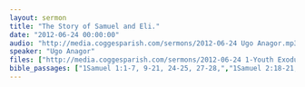```yaml
---
layout: sermon
title: "The Story of Samuel and Eli."
date: "2012-06-24 00:00:00"
audio: "http://media.coggesparish.com/sermons/2012-06-24 Ugo Anagor.mp3"
speaker: "Ugo Anagor"
files: ["http://media.coggesparish.com/sermons/2012-06-24 1-Youth Exodus from Church (CBN News).wmv","http://media.coggesparish.com/sermons/2012-06-24 Ugo Anagor.pdf","http://media.coggesparish.com/sermons/2012-06-24 2-God Calls Us to Run Together as One!.wmv"]
bible_passages: ["1Samuel 1:1-7, 9-21, 24-25, 27-28,","1Samuel 2:18-21, 26,","1Samuel 3:1-18"]
---
```

